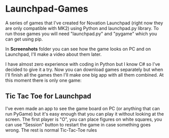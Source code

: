 # Launchpad-Games
A series of games that I've created for Novation Launchpad (right now they are only compatible with MK2) using Python and launchpad.py library.
To run those games you will need "launchpad.py" and "pygame" which you can get using pip.

In **Screenshots** folder you can see how the game looks on PC and on Launchpad, I'll make a video about them later.

I have almost zero experience with coding in Python but I know C# so I've decided to give it a try. Now you can download games separately but when I'll finish all the games then I'll make one big app with all them combined. At this moment there is only one game:

## Tic Tac Toe for Launchpad
I've even made an app to see the game board on PC (or anything that can run PyGame) but it's easy enough that you can play it without looking at the screen. The first player is "O", you can place figures on white squares, you can use "Session" button to restart the game in case something goes wrong. The rest is normal Tic-Tac-Toe rules

